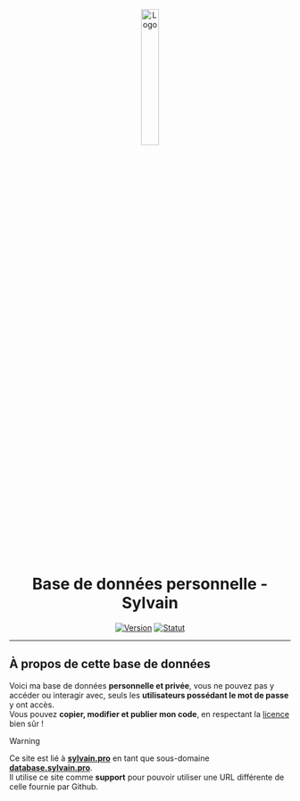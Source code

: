 <div align="center">
  <a href="https://database.sylvain.pro"><img src="https://database.sylvain.pro/src/database.ico" alt="Logo" width="25%" height="auto"></a>

  # Base de données personnelle - Sylvain
  [![Version](https://custom-icon-badges.demolab.com/badge/Version%20:-v1.0.4-3857ab?logo=20syldb&labelColor=23272A)](https://github.com/20syldev/database/releases/latest)
  [![Statut](https://img.shields.io/badge/Site%20:-Online-49ad4c?labelColor=23272A)](https://database.sylvain.pro)
</div>

---

## À propos de cette base de données
Voici ma base de données **personnelle et privée**, vous ne pouvez pas y accéder ou interagir avec, seuls les **utilisateurs possédant le mot de passe** y ont accès.  
Vous pouvez **copier, modifier et publier mon code**, en respectant la [licence](https://github.com/20syldev/database?tab=BSD-3-Clause-1-ov-file#readme) bien sûr !

> [!WARNING]
> Ce site est lié à **[sylvain.pro](https://sylvain.pro)** en tant que sous-domaine **[database.sylvain.pro](https://database.sylvain.pro)**.  
> Il utilise ce site comme **support** pour pouvoir utiliser une URL différente de celle fournie par Github.
